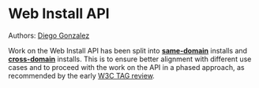 # **Web Install API**

Authors: [Diego Gonzalez](https://github.com/diekus)

Work on the Web Install API has been split into **[same-domain](./explainer_same_domain.md)** installs and **[cross-domain](./explainer_cross_domain.md)** installs. This is to ensure better alignment with different use cases and to proceed with the work on the API in a phased approach, as recommended by the early [W3C TAG review](https://github.com/w3ctag/design-reviews/issues/888#issuecomment-1734131209).

 
